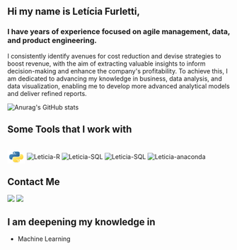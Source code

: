 ## Hi my name is Letícia Furletti, 
### I have years of experience focused on agile management, data, and product engineering. 

I consistently identify avenues for cost reduction and devise strategies to boost revenue, with the aim of extracting valuable insights to inform decision-making and enhance the company's profitability. To achieve this, I am dedicated to advancing my knowledge in business, data analysis, and data visualization, enabling me to develop more advanced analytical models and deliver refined reports.

![Anurag's GitHub stats](https://github-readme-stats.vercel.app/api?username=leticiafurletti&rank_icon=github&show_icons=true&theme=transparent)

## Some Tools that I work with

<div style="display: inline_block"><br>

  <img align="center" alt="Leticia-Python" height="30" width="40" src="https://raw.githubusercontent.com/devicons/devicon/master/icons/python/python-original.svg">
  <img align="center" alt="Leticia-R" height="30" width="40" src="https://cdn.jsdelivr.net/gh/devicons/devicon/icons/r/r-plain.svg">
  <img align="center" alt="Leticia-SQL" height="30" width="40" src="https://cdn.jsdelivr.net/gh/devicons/devicon/icons/postgresql/postgresql-original.svg">
  <img align="center" alt="Leticia-SQL" height="30" width="40" src="https://cdn.jsdelivr.net/gh/devicons/devicon/icons/mysql/mysql-plain-wordmark.svg">
  <img align="center" alt="Leticia-anaconda" height="30" width="40" src="https://cdn.jsdelivr.net/gh/devicons/devicon/icons/anaconda/anaconda-original.svg">
</div>
  
  ## Contact Me 
 
<div> 
  <a href = "mailto:leticiafurletti@gmail.com"><img src="https://img.shields.io/badge/-Gmail-%23333?style=for-the-badge&logo=gmail&logoColor=white" target="_blank"></a>
  <a href="https://www.linkedin.com/in/leticiafurletti" target="_blank"><img src="https://img.shields.io/badge/-LinkedIn-%230077B5?style=for-the-badge&logo=linkedin&logoColor=white" target="_blank"></a> 
  
</div>

##  I am deepening my knowledge in
  
  * Machine Learning

